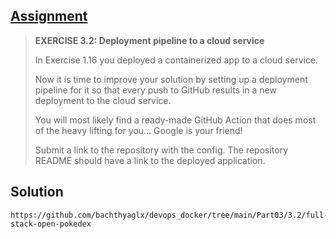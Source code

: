## [Assignment](https://courses.mooc.fi/org/uh-cs/courses/devops-with-docker/chapter-4/deployment-pipelines#80374de5-5327-4f61-b313-40892eedc4ba)

> **EXERCISE 3.2: Deployment pipeline to a cloud service**
> 
> In Exercise 1.16 you deployed a containerized app to a cloud service.
>
> Now it is time to improve your solution by setting up a deployment pipeline for it so that every push to GitHub results in a new deployment to the cloud service.
>
> You will most likely find a ready-made GitHub Action that does most of the heavy lifting for you... Google is your friend!
>
> Submit a link to the repository with the config. The repository README should have a link to the deployed application.

## Solution

    https://github.com/bachthyaglx/devops_docker/tree/main/Part03/3.2/full-stack-open-pokedex
